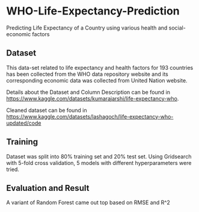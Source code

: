 # WHO-Life-Expectancy-Prediction
Predicting Life Expectancy of a  Country using various health and social-economic factors

## Dataset
This data-set related to life expectancy and  health factors for 193 countries has been collected from the  WHO data repository website and its corresponding economic data was collected from United Nation website. 

Details about the Dataset and Column Description can be found in https://www.kaggle.com/datasets/kumarajarshi/life-expectancy-who. 

Cleaned dataset can be found in https://www.kaggle.com/datasets/lashagoch/life-expectancy-who-updated/code

## Training

Dataset was split into 80% training set and 20% test set. Using Gridsearch with 5-fold cross validation, 5 models with different hyperparameters were tried. 

## Evaluation and Result

A variant of Random Forest came out top based on RMSE and R^2
